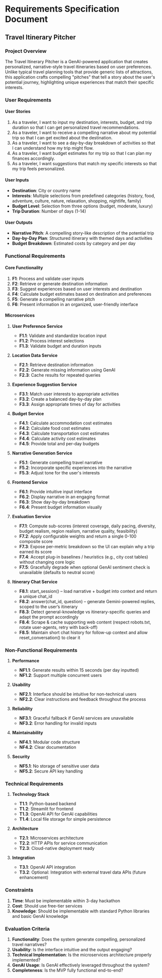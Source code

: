 # Requirements Specification Document
## Travel Itinerary Pitcher

### Project Overview
The Travel Itinerary Pitcher is a GenAI-powered application that creates personalized, narrative-style travel itineraries based on user preferences. Unlike typical travel planning tools that provide generic lists of attractions, this application crafts compelling "pitches" that tell a story about the user's potential journey, highlighting unique experiences that match their specific interests.

### User Requirements

#### User Stories
1. As a traveler, I want to input my destination, interests, budget, and trip duration so that I can get personalized travel recommendations.
2. As a traveler, I want to receive a compelling narrative about my potential trip so that I can get excited about the destination.
3. As a traveler, I want to see a day-by-day breakdown of activities so that I can understand how my trip might flow.
4. As a traveler, I want budget estimates for my trip so that I can plan my finances accordingly.
5. As a traveler, I want suggestions that match my specific interests so that my trip feels personalized.

#### User Inputs
- **Destination**: City or country name
- **Interests**: Multiple selections from predefined categories (history, food, adventure, culture, nature, relaxation, shopping, nightlife, family)
- **Budget Level**: Selection from three options (budget, moderate, luxury)
- **Trip Duration**: Number of days (1-14)

#### User Outputs
- **Narrative Pitch**: A compelling story-like description of the potential trip
- **Day-by-Day Plan**: Structured itinerary with themed days and activities
- **Budget Breakdown**: Estimated costs by category and per day

### Functional Requirements

#### Core Functionality
1. **F1**: Process and validate user inputs
2. **F2**: Retrieve or generate destination information
3. **F3**: Suggest experiences based on user interests and destination
4. **F4**: Calculate budget estimates based on destination and preferences
5. **F5**: Generate a compelling narrative pitch
6. **F6**: Present information in an organized, user-friendly interface

#### Microservices
1. **User Preference Service**
   - **F1.1**: Validate and standardize location input
   - **F1.2**: Process interest selections
   - **F1.3**: Validate budget and duration inputs

2. **Location Data Service**
   - **F2.1**: Retrieve destination information
   - **F2.2**: Generate missing information using GenAI
   - **F2.3**: Cache results for repeated queries

3. **Experience Suggestion Service**
   - **F3.1**: Match user interests to appropriate activities
   - **F3.2**: Create a balanced day-by-day plan
   - **F3.3**: Assign appropriate times of day for activities

4. **Budget Service**
   - **F4.1**: Calculate accommodation cost estimates
   - **F4.2**: Calculate food cost estimates
   - **F4.3**: Calculate transportation cost estimates
   - **F4.4**: Calculate activity cost estimates
   - **F4.5**: Provide total and per-day budgets

5. **Narrative Generation Service**
   - **F5.1**: Generate compelling travel narrative
   - **F5.2**: Incorporate specific experiences into the narrative
   - **F5.3**: Adjust tone for the user's interests

6. **Frontend Service**
   - **F6.1**: Provide intuitive input interface
   - **F6.2**: Display narrative in an engaging format
   - **F6.3**: Show day-by-day breakdown
   - **F6.4**: Present budget information visually

7. **Evaluation Service**
   - **F7.1**: Compute sub-scores (interest coverage, daily pacing, diversity, budget realism, region realism, narrative quality, feasibility)
   - **F7.2**: Apply configurable weights and return a single 0-100 composite score
   - **F7.3**: Expose per-metric breakdown so the UI can explain why a trip earned its score
   - **F7.4**: Accept plug-in baselines / heuristics (e.g., city cost tables) without changing core logic
   - **F7.5**: Gracefully degrade when optional GenAI sentiment check is unavailable (defaults to neutral score)

8. **Itinerary Chat Service**
   - **F8.1**: start_session() – load narrative + budget into context and return a unique chat_id
   - **F8.2**: answer(chat_id, question) – generate Gemini-powered replies, scoped to the user’s itinerary
   - **F8.3**: Detect general-knowledge vs itinerary-specific queries and adapt the prompt accordingly
   - **F8.4**: Scrape & cache supporting web content (respect robots.txt, rotate user-agents, retry with back-off)
   - **F8.5**: Maintain short chat history for follow-up context and allow reset_conversation() to clear it

### Non-Functional Requirements

1. **Performance**
   - **NF1.1**: Generate results within 15 seconds (per day inputted)
   - **NF1.2**: Support multiple concurrent users

2. **Usability**
   - **NF2.1**: Interface should be intuitive for non-technical users
   - **NF2.2**: Clear instructions and feedback throughout the process

3. **Reliability**
   - **NF3.1**: Graceful fallback if GenAI services are unavailable
   - **NF3.2**: Error handling for invalid inputs

4. **Maintainability**
   - **NF4.1**: Modular code structure
   - **NF4.2**: Clear documentation

5. **Security**
   - **NF5.1**: No storage of sensitive user data
   - **NF5.2**: Secure API key handling

### Technical Requirements

1. **Technology Stack**
   - **T1.1**: Python-based backend
   - **T1.2**: Streamlit for frontend
   - **T1.3**: OpenAI API for GenAI capabilities
   - **T1.4**: Local file storage for simple persistence

2. **Architecture**
   - **T2.1**: Microservices architecture
   - **T2.2**: HTTP APIs for service communication
   - **T2.3**: Cloud-native deployment ready

3. **Integration**
   - **T3.1**: OpenAI API integration
   - **T3.2**: Optional: Integration with external travel data APIs (future enhancement)

### Constraints

1. **Time**: Must be implementable within 3-day hackathon
2. **Cost**: Should use free-tier services
3. **Knowledge**: Should be implementable with standard Python libraries and basic GenAI knowledge

### Evaluation Criteria

1. **Functionality**: Does the system generate compelling, personalized travel narratives?
2. **Usability**: Is the interface intuitive and the output engaging?
3. **Technical Implementation**: Is the microservices architecture properly implemented?
4. **GenAI Usage**: Is GenAI effectively leveraged throughout the system?
5. **Completeness**: Is the MVP fully functional end-to-end?